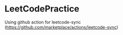 # LeetCodePractice
Using github action for leetcode-sync (https://github.com/marketplace/actions/leetcode-sync)
